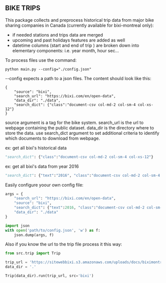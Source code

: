 
## BIKE TRIPS 

This package collects and preprocess historical trip data from major bike sharing companies in Canada (currently available for bixi-montreal only):
- if needed stations and trips data are merged 
- upcoming and past holidays features are added as well
- datetime columns (start and end of trip ) are broken down into elementary components: i.e. year month, hour sec...


To process files use the command:
```
python main.py --config="./config.json"
```

--config expects a path to a json files. The content should look like this:
```
{
    "source": "bixi",
    "search_url": "https://bixi.com/en/open-data",
    "data_dir": "./data",
    "search_dict": {"class":"document-csv col-md-2 col-sm-4 col-xs-12"} 
}
```

source argument is a tag for the bike system.
search_url is the url to webpage containing the public dataset.
data_dir is the directory where to store the data.
use search_dict argument to set additional criteria to identify which documents to download from webpage.

ex: get all bixi's historical data
```python
"search_dict": {"class":"document-csv col-md-2 col-sm-4 col-xs-12"}
```

ex: get all bixi's data from year 2016
    
```python
"search_dict": {"text":"2016", "class":"document-csv col-md-2 col-sm-4 col-xs-12"}
```
Easily configure yoour own config file:

```python
args = {
    "search_url": "https://bixi.com/en/open-data",
    "source": "bixi",
    "search_dict": {"text":2016, "class":"document-csv col-md-2 col-sm-4 col-xs-12"},
    "data_dir": "./data"
}

import json
with open('path/to/config.json', 'w') as f:
    json.dump(args, f)
```

Also if you know the url to the trip file process it this way:

```python
from src.trip import Trip

trip_url = 'https://sitewebbixi.s3.amazonaws.com/uploads/docs/biximontreal-rentals-2021-07-805a45.zip'
data_dir = '.'

Trip(data_dir).run(trip_url, src='bixi')

```
